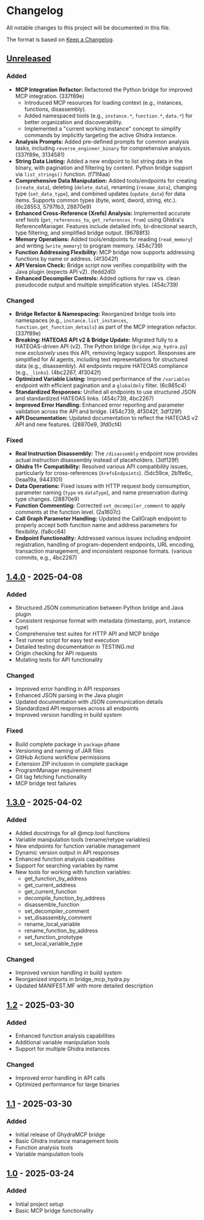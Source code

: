 # Changelog

All notable changes to this project will be documented in this file.

The format is based on [Keep a Changelog](https://keepachangelog.com/en/1.1.0/).

## [Unreleased]

### Added
- **MCP Integration Refactor:** Refactored the Python bridge for improved MCP integration. (337f89e)
  - Introduced MCP resources for loading context (e.g., instances, functions, disassembly).
  - Added namespaced tools (e.g., `instance.*`, `function.*`, `data.*`) for better organization and discoverability.
  - Implemented a "current working instance" concept to simplify commands by implicitly targeting the active Ghidra instance.
- **Analysis Prompts:** Added pre-defined prompts for common analysis tasks, including `reverse_engineer_binary` for comprehensive analysis. (337f89e, 3134581)
- **String Data Listing:** Added a new endpoint to list string data in the binary, with pagination and filtering by content. Python bridge support via `list_strings()` function. (f71f4aa)
- **Comprehensive Data Manipulation:** Added tools/endpoints for creating (`create_data`), deleting (`delete_data`), renaming (`rename_data`), changing type (`set_data_type`), and combined updates (`update_data`) for data items. Supports common types (byte, word, dword, string, etc.). (6c28553, 5797fb3, 28870e9)
- **Enhanced Cross-Reference (Xrefs) Analysis:** Implemented accurate xref tools (`get_references_to`, `get_references_from`) using Ghidra's ReferenceManager. Features include detailed info, bi-directional search, type filtering, and simplified bridge output. (96788f3)
- **Memory Operations:** Added tools/endpoints for reading (`read_memory`) and writing (`write_memory`) to program memory. (454c739)
- **Function Addressing Flexibility:** MCP bridge now supports addressing functions by name or address. (4f3042f)
- **API Version Check:** Bridge script now verifies compatibility with the Java plugin (expects API v2). (fedd2d0)
- **Enhanced Decompiler Controls:** Added options for raw vs. clean pseudocode output and multiple simplification styles. (454c739)

### Changed
- **Bridge Refactor & Namespacing:** Reorganized bridge tools into namespaces (e.g., `instance.list_instances`, `function.get_function_details`) as part of the MCP integration refactor. (337f89e)
- **Breaking: HATEOAS API v2 & Bridge Update:** Migrated fully to a HATEOAS-driven API (v2). The Python bridge (`bridge_mcp_hydra.py`) now *exclusively* uses this API, removing legacy support. Responses are simplified for AI agents, including text representations for structured data (e.g., disassembly). All endpoints require HATEOAS compliance (e.g., `_links`). (4bc2267, 4f3042f)
- **Optimized Variable Listing:** Improved performance of the `/variables` endpoint with efficient pagination and a `globalOnly` filter. (6c865c4)
- **Standardized Responses:** Unified all endpoints to use structured JSON and standardized HATEOAS links. (454c739, 4bc2267)
- **Improved Error Handling:** Enhanced error reporting and parameter validation across the API and bridge. (454c739, 4f3042f, 3df129f)
- **API Documentation:** Updated documentation to reflect the HATEOAS v2 API and new features. (28870e9, 3fd0cf4)

### Fixed
- **Real Instruction Disassembly:** The `/disassembly` endpoint now provides actual instruction disassembly instead of placeholders. (3df129f)
- **Ghidra 11+ Compatibility:** Resolved various API compatibility issues, particularly for cross-references (`XrefsEndpoints`). (5dc59ce, 2b1fe6c, 0eaa19a, 9443101)
- **Data Operations:** Fixed issues with HTTP request body consumption, parameter naming (`type` vs `dataType`), and name preservation during type changes. (28870e9)
- **Function Commenting:** Corrected `set_decompiler_comment` to apply comments at the function level. (2a1607c)
- **Call Graph Parameter Handling:** Updated the CallGraph endpoint to properly accept both function name and address parameters for flexibility. (fa8cc64)
- **Endpoint Functionality:** Addressed various issues including endpoint registration, handling of program-dependent endpoints, URL encoding, transaction management, and inconsistent response formats. (various commits, e.g., 4bc2267)

## [1.4.0] - 2025-04-08

### Added
- Structured JSON communication between Python bridge and Java plugin
- Consistent response format with metadata (timestamp, port, instance type)
- Comprehensive test suites for HTTP API and MCP bridge
- Test runner script for easy test execution
- Detailed testing documentation in TESTING.md
- Origin checking for API requests
- Mutating tests for API functionality

### Changed
- Improved error handling in API responses
- Enhanced JSON parsing in the Java plugin
- Updated documentation with JSON communication details
- Standardized API responses across all endpoints
- Improved version handling in build system

### Fixed
- Build complete package in `package` phase
- Versioning and naming of JAR files
- GitHub Actions workflow permissions
- Extension ZIP inclusion in complete package
- ProgramManager requirement
- Git tag fetching functionality
- MCP bridge test failures

## [1.3.0] - 2025-04-02

### Added
- Added docstrings for all @mcp.tool functions
- Variable manipulation tools (rename/retype variables)
- New endpoints for function variable management
- Dynamic version output in API responses
- Enhanced function analysis capabilities
- Support for searching variables by name
- New tools for working with function variables:
  - get_function_by_address
  - get_current_address
  - get_current_function
  - decompile_function_by_address
  - disassemble_function
  - set_decompiler_comment
  - set_disassembly_comment
  - rename_local_variable
  - rename_function_by_address
  - set_function_prototype
  - set_local_variable_type

### Changed
- Improved version handling in build system
- Reorganized imports in bridge_mcp_hydra.py
- Updated MANIFEST.MF with more detailed description

## [1.2] - 2025-03-30

### Added
- Enhanced function analysis capabilities
- Additional variable manipulation tools
- Support for multiple Ghidra instances

### Changed
- Improved error handling in API calls
- Optimized performance for large binaries

## [1.1] - 2025-03-30

### Added
- Initial release of GhydraMCP bridge
- Basic Ghidra instance management tools
- Function analysis tools 
- Variable manipulation tools

## [1.0] - 2025-03-24

### Added
- Initial project setup
- Basic MCP bridge functionality

[unreleased]: https://github.com/teal-bauer/GhydraMCP/compare/v1.4.0...HEAD
[1.4.0]: https://github.com/teal-bauer/GhydraMCP/compare/v1.3.0...v1.4.0
[1.3.0]: https://github.com/teal-bauer/GhydraMCP/compare/v1.2...v1.3.0
[1.2]: https://github.com/teal-bauer/GhydraMCP/compare/v1.1...v1.2
[1.1]: https://github.com/teal-bauer/GhydraMCP/compare/1.0...v1.1
[1.0]: https://github.com/teal-bauer/GhydraMCP/releases/tag/1.0